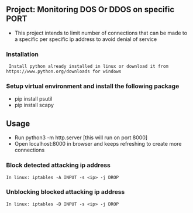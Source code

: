 ## Project: Monitoring DOS Or DDOS on specific PORT

- This project intends to limit number of connections that can be made to a specific per specific ip address to avoid denial of service

### Installation
` Install python already installed in linux or download it from https://www.python.org/downloads for windows`
### Setup virtual environment and install the following package
- pip install psutil
- pip install scapy

## Usage
- Run python3 -m http.server [this will run on port 8000]
- Open localhost:8000 in browser and keeps refreshing to create more connections
### Block detected attacking ip address
`In linux: iptables -A INPUT -s <ip> -j DROP`
### Unblocking blocked attacking ip address
`In linux: iptables -D INPUT -s <ip> -j DROP`

